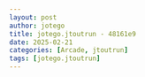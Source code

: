 ```yaml
---
layout: post
author: jotego
title: jotego.jtoutrun - 48161e9
date: 2025-02-21
categories: [Arcade, jtoutrun]
tags: [jotego.jtoutrun]
---
```


